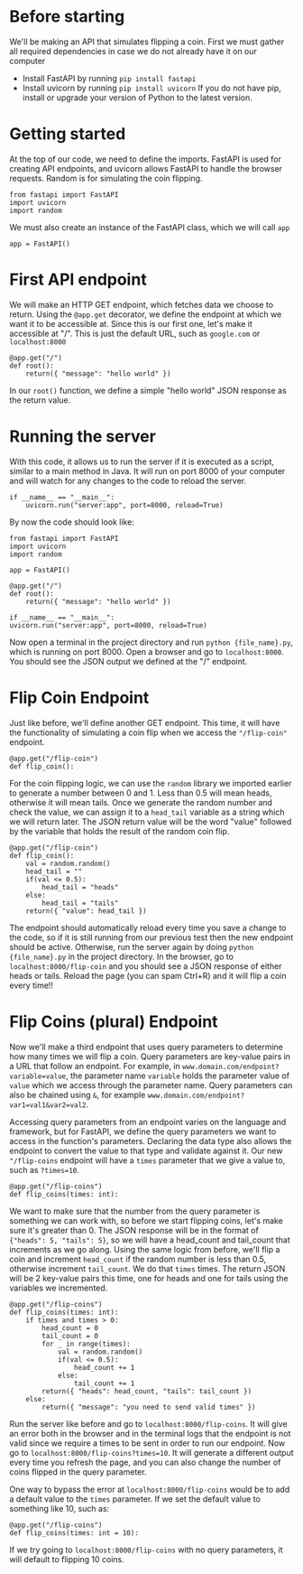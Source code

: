 # Before starting
We'll be making an API that simulates flipping a coin. First we must gather all required dependencies in case we do not already have it on our computer
- Install FastAPI by running `pip install fastapi`
- Install uvicorn by running `pip install uvicorn`
If you do not have pip, install or upgrade your version of Python to the latest version.

# Getting started
At the top of our code, we need to define the imports. FastAPI is used for creating API endpoints, and uvicorn allows FastAPI to handle the browser requests. Random is for simulating the coin flipping.

```
from fastapi import FastAPI
import uvicorn
import random
```

We must also create an instance of the FastAPI class, which we will call `app`
```
app = FastAPI()
```

# First API endpoint
We will make an HTTP GET endpoint, which fetches data we choose to return. Using the `@app.get` decorator, we define the endpoint at which we want it to be accessible at. Since this is our first one, let's make it accessible at "/". This is just the default URL, such as `google.com` or `localhost:8000`
```
@app.get("/")
def root():
    return({ "message": "hello world" })
```
In our `root()` function, we define a simple "hello world" JSON response as the return value.

# Running the server
With this code, it allows us to run the server if it is executed as a script, similar to a main method in Java. It will run on port 8000 of your computer and will watch for any changes to the code to reload the server.
```
if __name__ == "__main__":
    uvicorn.run("server:app", port=8000, reload=True)
```

By now the code should look like:
```
from fastapi import FastAPI
import uvicorn
import random

app = FastAPI()

@app.get("/")
def root():
    return({ "message": "hello world" })

if __name__ == "__main__":
uvicorn.run("server:app", port=8000, reload=True)
```

Now open a terminal in the project directory and run `python {file_name}.py`, which is running on port 8000. Open a browser and go to `localhost:8000`. You should see the JSON output we defined at the "/" endpoint.

# Flip Coin Endpoint
Just like before, we'll define another GET endpoint. This time, it will have the functionality of simulating a coin flip when we access the `"/flip-coin"` endpoint. 
```
@app.get("/flip-coin")
def flip_coin():
```

For the coin flipping logic, we can use the `random` library we imported earlier to generate a number between 0 and 1. Less than 0.5 will mean heads, otherwise it will mean tails. Once we generate the random number and check the value, we can assign it to a `head_tail` variable as a string which we will return later. The JSON return value will be the word "value" followed by the variable that holds the result of the random coin flip.
```
@app.get("/flip-coin")
def flip_coin():
    val = random.random()
    head_tail = ""
    if(val <= 0.5):
        head_tail = "heads"
    else:
        head_tail = "tails"
    return({ "value": head_tail })
```

The endpoint should automatically reload every time you save a change to the code, so if it is still running from our previous test then the new endpoint should be active. Otherwise, run the server again by doing `python {file_name}.py` in the project directory. In the browser, go to `localhost:8000/flip-coin` and you should see a JSON response of either heads or tails. Reload the page (you can spam Ctrl+R) and it will flip a coin every time!!

# Flip Coins (plural) Endpoint
Now we'll make a third endpoint that uses query parameters to determine how many times we will flip a coin. Query parameters are key-value pairs in a URL that follow an endpoint. For example, in `www.domain.com/endpoint?variable=value`, the parameter name `variable` holds the parameter value of `value` which we access through the parameter name. Query parameters can also be chained using `&`, for example `www.domain.com/endpoint?var1=val1&var2=val2`.

Accessing query parameters from an endpoint varies on the language and framework, but for FastAPI, we define the query parameters we want to access in the function's parameters. Declaring the data type also allows the endpoint to convert the value to that type and validate against it. Our new `"/flip-coins` endpoint will have a `times` parameter that we give a value to, such as `?times=10`. 
```
@app.get("/flip-coins")
def flip_coins(times: int):
```

We want to make sure that the number from the query parameter is something we can work with, so before we start flipping coins, let's make sure it's greater than 0. The JSON response will be in the format of `{"heads": 5, "tails": 5}`, so we will have a head_count and tail_count that increments as we go along. Using the same logic from before, we'll flip a coin and increment `head_count` if the random number is less than 0.5, otherwise increment `tail_count`. We do that `times` times. The return JSON will be 2 key-value pairs this time, one for heads and one for tails using the variables we incremented.
```
@app.get("/flip-coins")
def flip_coins(times: int):
    if times and times > 0:
        head_count = 0
        tail_count = 0
        for _ in range(times):
            val = random.random()
            if(val <= 0.5):
                head_count += 1
            else:
                tail_count += 1
        return({ "heads": head_count, "tails": tail_count })
    else:
        return({ "message": "you need to send valid times" })
```

Run the server like before and go to `localhost:8000/flip-coins`. It will give an error both in the browser and in the terminal logs that the endpoint is not valid since we require a times to be sent in order to run our endpoint. Now go to `localhost:8000/flip-coins?times=10`. It will generate a different output every time you refresh the page, and you can also change the number of coins flipped in the query parameter. 

One way to bypass the error at `localhost:8000/flip-coins` would be to add a default value to the `times` parameter. If we set the default value to something like 10, such as:
```
@app.get("/flip-coins")
def flip_coins(times: int = 10):
```
If we try going to `localhost:8000/flip-coins` with no query parameters, it will default to flipping 10 coins.